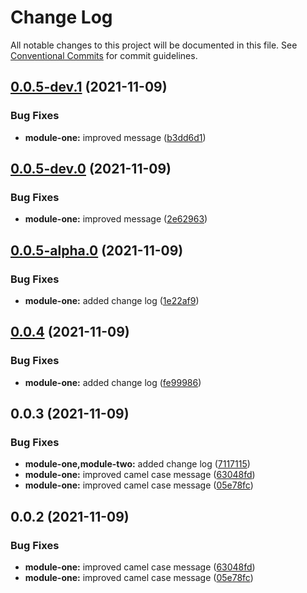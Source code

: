 # Change Log

All notable changes to this project will be documented in this file.
See [Conventional Commits](https://conventionalcommits.org) for commit guidelines.

## [0.0.5-dev.1](https://github.com/russpitre/lerna-conventional-commits-demo/compare/module-one@0.0.5-dev.0...module-one@0.0.5-dev.1) (2021-11-09)


### Bug Fixes

* **module-one:** improved message ([b3dd6d1](https://github.com/russpitre/lerna-conventional-commits-demo/commit/b3dd6d14e0f25b1607ba24f422cf18eb317e11f3))





## [0.0.5-dev.0](https://github.com/russpitre/lerna-conventional-commits-demo/compare/module-one@0.0.5-alpha.0...module-one@0.0.5-dev.0) (2021-11-09)


### Bug Fixes

* **module-one:** improved message ([2e62963](https://github.com/russpitre/lerna-conventional-commits-demo/commit/2e629634026df39169fa926f180ca0552ecd4917))





## [0.0.5-alpha.0](https://github.com/russpitre/lerna-conventional-commits-demo/compare/module-one@0.0.4...module-one@0.0.5-alpha.0) (2021-11-09)


### Bug Fixes

* **module-one:** added change log ([1e22af9](https://github.com/russpitre/lerna-conventional-commits-demo/commit/1e22af9437c61128651083a1c0292ea30ef9fe2a))





## [0.0.4](https://github.com/russpitre/lerna-conventional-commits-demo/compare/module-one@0.0.3...module-one@0.0.4) (2021-11-09)


### Bug Fixes

* **module-one:** added change log ([fe99986](https://github.com/russpitre/lerna-conventional-commits-demo/commit/fe999869372b02a247b03ed3fdf9f1ccd8de86a5))





## 0.0.3 (2021-11-09)


### Bug Fixes

* **module-one,module-two:** added change log ([7117115](https://github.com/russpitre/lerna-conventional-commits-demo/commit/7117115be6fa5f336d0679519fab16b1305e8527))
* **module-one:** improved camel case message ([63048fd](https://github.com/russpitre/lerna-conventional-commits-demo/commit/63048fdc855093bebb2fdb4e5d20faddb8c587c8))
* **module-one:** improved camel case message ([05e78fc](https://github.com/russpitre/lerna-conventional-commits-demo/commit/05e78fc184b18a036cd440971abe2860475d127a))





## 0.0.2 (2021-11-09)


### Bug Fixes

* **module-one:** improved camel case message ([63048fd](https://github.com/russpitre/lerna-conventional-commits-demo/commit/63048fdc855093bebb2fdb4e5d20faddb8c587c8))
* **module-one:** improved camel case message ([05e78fc](https://github.com/russpitre/lerna-conventional-commits-demo/commit/05e78fc184b18a036cd440971abe2860475d127a))
